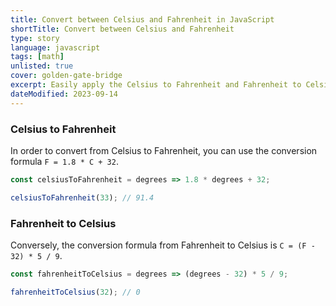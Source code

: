 ```yaml
---
title: Convert between Celsius and Fahrenheit in JavaScript
shortTitle: Convert between Celsius and Fahrenheit
type: story
language: javascript
tags: [math]
unlisted: true
cover: golden-gate-bridge
excerpt: Easily apply the Celsius to Fahrenheit and Fahrenheit to Celsius formulas.
dateModified: 2023-09-14
---
```


### Celsius to Fahrenheit

In order to convert from Celsius to Fahrenheit, you can use the conversion formula `F = 1.8 * C + 32`.

```js
const celsiusToFahrenheit = degrees => 1.8 * degrees + 32;

celsiusToFahrenheit(33); // 91.4
```

### Fahrenheit to Celsius

Conversely, the conversion formula from Fahrenheit to Celsius is `C = (F - 32) * 5 / 9`.

```js
const fahrenheitToCelsius = degrees => (degrees - 32) * 5 / 9;

fahrenheitToCelsius(32); // 0
```

